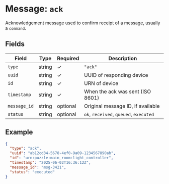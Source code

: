 # Message: `ack`

Acknowledgement message used to confirm receipt of a message, usually a `command`.

## Fields

| Field        | Type    | Required | Description                              |
|--------------|---------|----------|------------------------------------------|
| `type`       | string  | ✓        | `"ack"`                                   |
| `uuid`       | string  | ✓        | UUID of responding device                |
| `id`         | string  | ✓        | URN of device                            |
| `timestamp`  | string  | ✓        | When the ack was sent (ISO 8601)         |
| `message_id` | string  | optional | Original message ID, if available        |
| `status`     | string  | optional | `ok`, `received`, `queued`, `executed`   |

## Example

```json
{
  "type": "ack",
  "uuid": "ab12cd34-5678-4ef0-9a09-1234567890ab",
  "id": "urn:puzzle:main_room:light_controller",
  "timestamp": "2025-06-02T16:36:12Z",
  "message_id": "msg-3421",
  "status": "executed"
}
